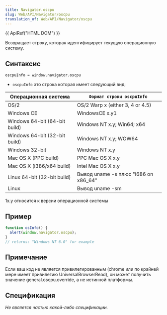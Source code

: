 ```yaml
---
title: Navigator.oscpu
slug: Web/API/Navigator/oscpu
translation_of: Web/API/Navigator/oscpu
---
```

{{ ApiRef("HTML DOM") }}

Возвращает строку, которая идентифицирует текущую операционную систему.

## Синтаксис

```
oscpuInfo = window.navigator.oscpu
```

- `oscpuInfo` это строка которая имеет следующий вид:

| Операционная система          | `Формат строки oscpuInfo`            |
| ----------------------------- | ------------------------------------ |
| OS/2                          | OS/2 Warp x (either 3, 4 or 4.5)     |
| Windows CE                    | WindowsCE x.y1                       |
| Windows 64-bit (64-bit build) | Windows NT x.y; Win64; x64           |
| Windows 64-bit (32-bit build) | Windows NT x.y; WOW64                |
| Windows 32-bit                | Windows NT x.y                       |
| Mac OS X (PPC build)          | PPC Mac OS X x.y                     |
| Mac OS X (i386/x64 build)     | Intel Mac OS X x.y                   |
| Linux 64-bit (32-bit build)   | Вывод uname -s плюс "i686 on x86_64" |
| Linux                         | Вывод uname -sm                      |

1x.y относится к версии операционной системы

## Пример

```js
function osInfo() {
  alert(window.navigator.oscpu);
}
// returns: "Windows NT 6.0" for example
```

## Примечание

Если ваш код не является привилегированным (chrome или по крайней мере имеет привилегию UniversalBrowserRead), он может получить значение general.oscpu.override, а не истинной платформы.

## Спецификация

_Не является частью какой-либо спецификации._
